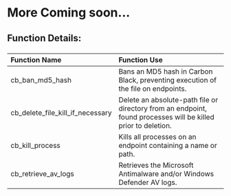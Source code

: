 # More Coming soon...

## Function Details:

###
| **Function Name** | **Function Use** |
| :------------- |:-------------|
| cb_ban_md5_hash | Bans an MD5 hash in Carbon Black, preventing execution of the file on endpoints. |
| cb_delete_file_kill_if_necessary | Delete an absolute-path file or directory from an endpoint, found processes will be killed prior to deletion. |
| cb_kill_process | Kills all processes on an endpoint containing a name or path. |
| cb_retrieve_av_logs | Retrieves the Microsoft Antimalware and/or Windows Defender AV logs. |
